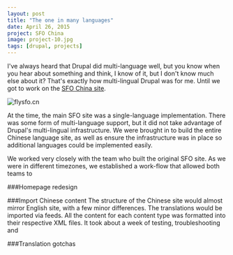 ```yaml
---
layout: post
title: "The one in many languages"
date: April 26, 2015
project: SFO China
image: project-10.jpg
tags: [drupal, projects]
---
```

I've always heard that Drupal did multi-language well, but you know when you hear about something and think, I know of it, but I don't know much else about it? That's exactly how multi-lingual Drupal was for me. Until we got to work on the [SFO China site](http://www.flysfo.cn/).

<img src="{{ site.url }}/images/posts/sfo/sfo.jpg" alt="flysfo.cn"/>

At the time, the main SFO site was a single-language implementation. There was some form of multi-language support, but it did not take advantage of Drupal's multi-lingual infrastructure. We were brought in to build the entire Chinese language site, as well as ensure the infrastructure was in place so additional languages could be implemented easily.

We worked very closely with the team who built the original SFO site. As we were in different timezones, we established a work-flow that allowed both teams to 

###Homepage redesign

###Import Chinese content
The structure of the Chinese site would almost mirror English site, with a few minor differences. The translations would be imported via feeds. All the content for each content type was formatted into their respective XML files. It took about a week of testing, troubleshooting and 

###Translation gotchas

